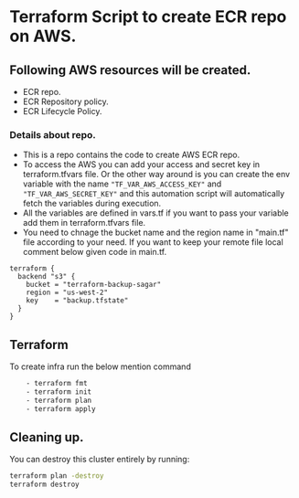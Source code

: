 # Terraform Script to create ECR repo on AWS.

## Following AWS resources will be created.
- ECR repo.
- ECR Repository policy.
- ECR Lifecycle Policy.

### Details about repo.
- This is a repo contains the code to create AWS ECR repo.
- To access the AWS you can add your access and secret key in terraform.tfvars file. Or the other way around is you can create the env variable with the name `"TF_VAR_AWS_ACCESS_KEY"` and `"TF_VAR_AWS_SECRET_KEY"` and this automation script will automatically fetch the variables during execution. 
- All the variables are defined in vars.tf if you want to pass your variable add them in terraform.tfvars file. 
- You need to chnage the bucket name and the region name in "main.tf" file according to your need. If you want to keep your remote file local comment below given code in main.tf.

``` hcl
terraform {
  backend "s3" {
    bucket = "terraform-backup-sagar"
    region = "us-west-2"
    key    = "backup.tfstate"
  }
}
```
## Terraform 

To create infra run the below mention command

```sh
    - terraform fmt
    - terraform init
    - terraform plan
    - terraform apply    
```

## Cleaning up.
You can destroy this cluster entirely by running:

```sh
terraform plan -destroy
terraform destroy  
```
